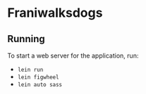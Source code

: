 # Franiwalksdogs

## Running

To start a web server for the application, run:

- `lein run`
- `lein figwheel`
- `lein auto sass`


